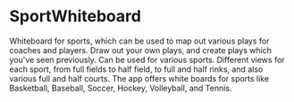 # SportWhiteboard

Whiteboard for sports, which can be used to map out various plays for coaches and players. Draw out your own plays, and create plays which you've seen previously. Can be used for various sports. Different views for each sport, from full fields to half field, to full and half rinks, and also various full and half courts. The app offers white boards for sports like Basketball, Baseball, Soccer, Hockey, Volleyball, and Tennis.
